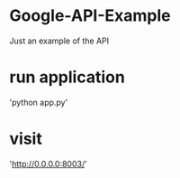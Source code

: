 # Google-API-Example
Just an example of the API

# run application
'python app.py'

# visit
'http://0.0.0.0:8003/'
